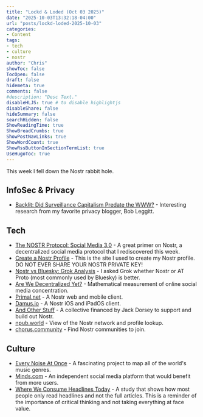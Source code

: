 ```yaml
---
title: "Lockd & Loded (Oct 03 2025)"
date: "2025-10-03T13:32:18-04:00"
url: "posts/lockd-loded-2025-10-03"
categories:
- Content
tags:
- tech
- culture
- nostr
author: "Chris"
showToc: false
TocOpen: false
draft: false
hidemeta: true
comments: false
#description: "Desc Text."
disableHLJS: true # to disable highlightjs
disableShare: false
hideSummary: false
searchHidden: false
ShowReadingTime: true
ShowBreadCrumbs: true
ShowPostNavLinks: true
ShowWordCount: true
ShowRssButtonInSectionTermList: true
UseHugoToc: true
---
```

This week I fell down the Nostr rabbit hole.

## InfoSec & Privacy

- [Backlit: Did Surveillance Capitalism Predate the WWW?][13] - Interesting
research from my favorite privacy blogger, Bob Leggitt.

## Tech

- [The NOSTR Protocol: Social Media 3.0][5] - A great primer on Nostr, a
  decentralized social media protocol that I rediscovered this week.
- [Create a Nostr Profile][4] - This is the site I used to create my Nostr
profile. DO NOT EVER SHARE YOUR NOSTR PRIVATE KEY!
- [Nostr vs Bluesky: Grok Analysis][6] - I asked Grok whether Nostr or AT Proto
  (most commonly used by Bluesky) is better.
- [Are We Decentralized Yet?][7] - Mathematical measurement of online social
media concentration.
- [Primal.net][8] - A Nostr web and mobile client.
- [Damus.io][9] - A Nostr iOS and iPadOS client.
- [And Other Stuff][10] - A collective financed by Jack Dorsey to support and build
  out Nostr.
- [npub.world][11] - View of the Nostr network and profile lookup.
- [chorus.community][12] - Find Nostr communities to join.

## Culture

- [Every Noise At Once][1] - A fascinating project to map all of the world's
music genres.
- [Minds.com][3] - An independent social media platform that would benefit from
more users.
- [Where We Consume Headlines Today][2] - A study that shows how most people
only read headlines and not the full articles. This is a reminder of the
importance of critical thinking and not taking everything at face value.

[1]: https://everynoise.com/
[2]: https://theconsciousvibe.com/this-is-why-most-people-only-read-headlines-study-finds/
[3]: https://www.minds.com/
[4]: https://nstart.me/en
[5]: https://medium.com/@jmchasteen/the-nostr-protocol-social-media-3-0-2c23e290bcb3
[6]: https://grok.com/share/bGVnYWN5_098c182b-7d32-4063-87cc-b0df3c3f87d3
[7]: https://arewedecentralizedyet.online/
[8]: https://primal.net/
[9]: https://damus.io/
[10]: https://andotherstuff.org/team
[11]: https://npub.world/
[12]: https://chorus.community/
[13]: https://backlit.neocities.org/did-surveillance-capitalism-predate-the-www
